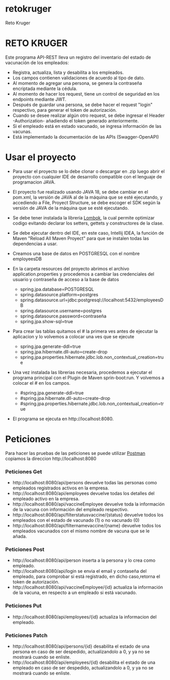 # retokruger
 Reto Kruger
<h1>RETO KRUGER</h1>

Este programa API-REST lleva un registro del inventario del estado de vacunación de los empleados:

* Registra, actualiza, lista y desabilita a los empleados.
* Los campos contienen validaciones de acuerdo al tipo de dato.
* Al momento de agregar una persona, se genera la contraseña encriptada mediante la cédula.
* Al momento de hacer los request, tiene un control de seguridad en los endpoints mediante JWT.
* Después de guardar una persona, se debe hacer el request "login" respectivo, para generar el token de autorización.
* Cuando se desee realizar algún otro request, se debe ingresar el Header -Authorization- añadiendo el token generado anteriormente.
* Si el empleado está en estado vacunado, se ingresa información de las vacunas.
* Está implementado la documentación de las APIs (Swagger-OpenAPI)



<h1>Usar el proyecto</h1>

* Para usar el proyecto se lo debe clonar o descargar en .zip luego abrir el proyecto con cualquier IDE de desarrollo compatible con el lenguaje de programacion JAVA.
* El proyecto fue realizado usando JAVA 18, se debe cambiar en el pom.xml, la versión de JAVA al de la máquina que se esté ejecutando, y accediendo a File, Proyect Structure, se debe escoger el SDK según la versión de JAVA de la máquina que se esté ejecutando.
* Se debe tener instalada la libreria [Lombok](https://projectlombok.org/), la cual permite optimizar codigo evitando declarar los setters, gettets y constructores de la clase.
* Se debe ejecutar dentro del IDE, en este caso, Intellij IDEA, la función de Maven "Reload All Maven Proyect" para que se instalen todas las dependencias a usar.

* Creamos una base de datos en POSTGRESQL con el nombre employeesDB

* En la carpeta resources del proyecto abrimos el archivo application.properties y procedemos a cambiar las credenciales del usuario y contraseña de acceso a la base de datos

  * spring.jpa.database=POSTGRESQL
  * spring.datasource.platform=postgres
  * spring.datasource.url=jdbc:postgresql://localhost:5432/employeesDB
  * spring.datasource.username=postgres
  * spring.datasource.password=contraseña
  * spring.jpa.show-sql=true

* Para crear las tablas quitamos el # la primera ves antes de ejecutar la aplicacion y lo volvemos a colocar una ves que se ejecute

  * spring.jpa.generate-ddl=true
  * spring.jpa.hibernate.dll-auto=create-drop
  * spring.jpa.properties.hibernate.jdbc.lob.non_contextual_creation=true

* Una vez instalada las librerias necesaria, procedemos a ejecutar el programa principal con el Plugin de Maven sprin-boot:run. Y volvemos a colocar el # en los campos.

  * #spring.jpa.generate-ddl=true
  * #spring.jpa.hibernate.dll-auto=create-drop
  * #spring.jpa.properties.hibernate.jdbc.lob.non_contextual_creation=true

* El programa se ejecuta en http://localhost:8080.

<h1>Peticiones</h1>

Para hacer las pruebas de las peticiones se puede utilizar [Postman](https://www.postman.com/) copiamos la direccion http://localhost:8080 
<h3>Peticiones Get</h3>

* http://localhost:8080/api/persons devuelve todas las personas como empleados registrados activos en la empresa. 
* http://localhost:8080/api/employees devuelve todas los detalles del empleado activo en la empresa.
* http://localhost:8080/api/vaccineEmployee devuelve toda la información de la vacuna con información del empleado respectivo.
* http://localhost:8080/api/filterstatusvaccine/{status} devuelve todos los empleados  con el estado de vacunado (1) o no vacunado (0)
* http://localhost:8080/api/filternamevaccine/{name} devuelve todos los empleados vacunados con el mismo nombre de vacuna que se le añada. 

<h3>Peticiones Post</h3>

* http://localhost:8080/api/person inserta a la persona y lo crea como empleado.
* http://localhost:8080/api/login se envia el email y contaseña del empleado, para comprobar si está registrado, en dicho caso,retorna el token de autorización.
* http://localhost:8080/api/vaccineEmployee/{id} actualiza la información de la vacuna, en respecto a un empleado si está vacunado.

<h3>Peticiones Put</h3>

* http://localhost:8080/api/employees/{id} actualiza la informacion del empleado.

<h3>Peticiones Patch</h3>

* http://localhost:8080/api/persons/{id} desabilita el estado de una persona en caso de ser despedido, actualizandolo a 0, y ya no se mostrará cuando se enliste.
* http://localhost:8080/api/employees/{id} desabilita el estado de una empleado en caso de ser despedido, actualizandolo a 0, y ya no se mostrará cuando se enliste.




